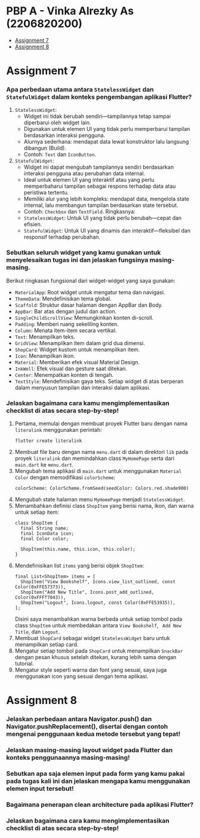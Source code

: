 # PBP A - Vinka Alrezky As (2206820200)

- [Assignment 7](#assignment-7)
- [Assignment 8](#assignment-8)


# Assignment 7

### Apa perbedaan utama antara `StatelessWidget` dan `StatefulWidget` dalam konteks pengembangan aplikasi Flutter?
1. `StatelessWidget`:
   - Widget ini tidak berubah sendiri—tampilannya tetap sampai diperbarui oleh widget lain.
   - Digunakan untuk elemen UI yang tidak perlu memperbarui tampilan berdasarkan interaksi pengguna.
   - Alurnya sederhana: mendapat data lewat konstruktor lalu langsung dibangun (Build).
   - Contoh: `Text` dan `IconButton`.
2. `StatefulWidget`:
   - Widget ini dapat mengubah tampilannya sendiri berdasarkan interaksi pengguna atau perubahan data internal.
   - Ideal untuk elemen UI yang interaktif atau yang perlu memperbaharui tampilan sebagai respons terhadap data atau peristiwa tertentu.
   - Memiliki alur yang lebih kompleks: mendapat data, mengelola state internal, lalu membangun tampilan berdasarkan state tersebut.
   - Contoh: `Checkbox` dan `TextField`.
Ringkasnya:
   - `StatelessWidget`: Untuk UI yang tidak perlu berubah—cepat dan efisien.
   - `StatefulWidget`: Untuk UI yang dinamis dan interaktif—fleksibel dan responsif terhadap perubahan.

### Sebutkan seluruh widget yang kamu gunakan untuk menyelesaikan tugas ini dan jelaskan fungsinya masing-masing.
Berikut ringkasan fungsional dari widget-widget yang saya gunakan:
  - `MaterialApp`: Root widget untuk mengatur tema dan navigasi.
  - `ThemeData`: Mendefinisikan tema global.
  - `Scaffold`: Struktur dasar halaman dengan AppBar dan Body.
  - `AppBar`: Bar atas dengan judul dan action.
  - `SingleChildScrollView`: Memungkinkan konten di-scroll.
  - `Padding`: Memberi ruang sekeliling konten.
  - `Column`: Menata item-item secara vertikal.
  - `Text`: Menampilkan teks.
  - `GridView`: Menampilkan item dalam grid dua dimensi.
  - `ShopCard`: Widget kustom untuk menampilkan item.
  - `Icon`: Menampilkan ikon.
  - `Material`: Memberikan efek visual Material Design.
  - `InkWell`: Efek visual dan gesture saat ditekan.
  - `Center`: Menempatkan konten di tengah.
  - `TextStyle`: Mendefinisikan gaya teks.
Setiap widget di atas berperan dalam menyusun tampilan dan interaksi dalam aplikasi.


### Jelaskan bagaimana cara kamu mengimplementasikan checklist di atas secara step-by-step!
1. Pertama, memulai dengan membuat proyek Flutter baru dengan nama `literalink` menggunakan perintah:
    ```
    flutter create literalink
    ```
2. Membuat file baru dengan nama `menu.dart` di dalam direktori `lib` pada proyek `literalink` dan memindahkan class `MyHomePage` serta  dari `main.dart` ke `menu.dart`.
3. Mengubah tema aplikasi di `main.dart` untuk menggunakan `Material Color` dengan memodifikasi `colorScheme`:
    ```
    colorScheme: ColorScheme.fromSeed(seedColor: Colors.red.shade900)
    ```
4. Mengubah state halaman menu `MyHomePage` menjadi `StatelessWidget`.
5. Menambahkan definisi class `ShopItem` yang berisi nama, ikon, dan warna untuk setiap item:
    ```
    class ShopItem {
      final String name;
      final IconData icon;
      final Color color; 

      ShopItem(this.name, this.icon, this.color);
    }
    ```
6. Mendefinisikan list `items` yang berisi objek `ShopItem`:
    ```
    final List<ShopItem> items = [
      ShopItem("View Bookshelf", Icons.view_list_outlined, const Color(0xFFE57373)),
      ShopItem("Add New Title", Icons.post_add_outlined, Color(0xFFFf7043)),
      ShopItem("Logout", Icons.logout, const Color(0xFFE53935)),
    ];
    ```
   Disini saya menambahkan warna berbeda untuk setiap tombol pada class `ShopItem` untuk membedakan antara `View Bookshelf`, ` Add New Title`, dan `Logout`.
7. Membuat `ShopCard` sebagai widget `StatelessWidget` baru untuk menampilkan setiap card.
8. Mengatur setiap tombol pada `ShopCard` untuk menampilkan `SnackBar` dengan pesan khusus setelah ditekan, kurang lebih sama dengan tutorial.
9. Mengatur style seperti warna dan font yang sesuai, saya juga menggunakan icon yang sesuai dengan tema aplikasi.


# Assignment 8

### Jelaskan perbedaan antara Navigator.push() dan Navigator.pushReplacement(), disertai dengan contoh mengenai penggunaan kedua metode tersebut yang tepat!

### Jelaskan masing-masing layout widget pada Flutter dan konteks penggunaannya masing-masing!

### Sebutkan apa saja elemen input pada form yang kamu pakai pada tugas kali ini dan jelaskan mengapa kamu menggunakan elemen input tersebut!

### Bagaimana penerapan clean architecture pada aplikasi Flutter?

### Jelaskan bagaimana cara kamu mengimplementasikan checklist di atas secara step-by-step! 

